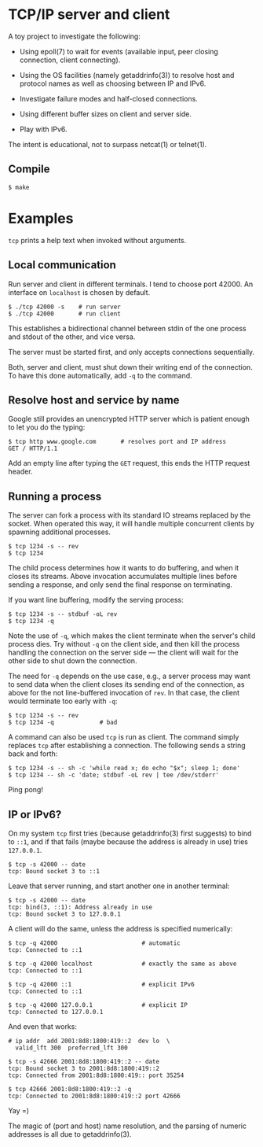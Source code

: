 
TCP/IP server and client
========================

A toy project to investigate the following:

  * Using epoll(7) to wait for events (available input, peer closing
    connection, client connecting).

  * Using the OS facilities (namely getaddrinfo(3)) to resolve host
    and protocol names as well as choosing between IP and IPv6.

  * Investigate failure modes and half-closed connections.

  * Using different buffer sizes on client and server side.

  * Play with IPv6.

The intent is educational, not to surpass netcat(1) or telnet(1).


Compile
-------

    $ make


Examples
========

`tcp` prints a help text when invoked without arguments.


Local communication
-------------------

Run server and client in different terminals.  I tend to choose port
42000.  An interface on `localhost` is chosen by default.

    $ ./tcp 42000 -s    # run server
    $ ./tcp 42000       # run client

This establishes a bidirectional channel between stdin of the one
process and stdout of the other, and vice versa.

The server must be started first, and only accepts connections
sequentially.

Both, server and client, must shut down their writing end of the
connection.  To have this done automatically, add `-q` to the command.


Resolve host and service by name
--------------------------------

Google still provides an unencrypted HTTP server which is patient
enough to let you do the typing:

    $ tcp http www.google.com       # resolves port and IP address
    GET / HTTP/1.1

Add an empty line after typing the `GET` request, this ends the HTTP
request header.


Running a process
-----------------

The server can fork a process with its standard IO streams replaced by
the socket.  When operated this way, it will handle multiple concurrent
clients by spawning additional processes.

    $ tcp 1234 -s -- rev
    $ tcp 1234

The child process determines how it wants to do buffering, and when it
closes its streams.  Above invocation accumulates multiple lines
before sending a response, and only send the final response on
terminating.

If you want line buffering, modify the serving process:

    $ tcp 1234 -s -- stdbuf -oL rev
    $ tcp 1234 -q

Note the use of `-q`, which makes the client terminate when the
server's child process dies.  Try without `-q` on the client side, and
then kill the process handling the connection on the server side — the
client will wait for the other side to shut down the connection.

The need for `-q` depends on the use case, e.g., a server process may
want to send data when the client closes its sending end of the
connection, as above for the not line-buffered invocation of `rev`.
In that case, the client would terminate too early with `-q`:

    $ tcp 1234 -s -- rev
    $ tcp 1234 -q             # bad

A command can also be used `tcp` is run as client.  The command simply
replaces `tcp` after establishing a connection.  The following sends a
string back and forth:

    $ tcp 1234 -s -- sh -c 'while read x; do echo "$x"; sleep 1; done'
    $ tcp 1234 -- sh -c 'date; stdbuf -oL rev | tee /dev/stderr'

Ping pong!


IP or IPv6?
-----------

On my system `tcp` first tries (because getaddrinfo(3) first suggests)
to bind to `::1`, and if that fails (maybe because the address is
already in use) tries `127.0.0.1`.

    $ tcp -s 42000 -- date
    tcp: Bound socket 3 to ::1

Leave that server running, and start another one in another terminal:

    $ tcp -s 42000 -- date
    tcp: bind(3, ::1): Address already in use
    tcp: Bound socket 3 to 127.0.0.1

A client will do the same, unless the address is specified
numerically:

    $ tcp -q 42000                        # automatic
    tcp: Connected to ::1

    $ tcp -q 42000 localhost              # exactly the same as above
    tcp: Connected to ::1

    $ tcp -q 42000 ::1                    # explicit IPv6
    tcp: Connected to ::1

    $ tcp -q 42000 127.0.0.1              # explicit IP
    tcp: Connected to 127.0.0.1

And even that works:

    # ip addr  add 2001:8d8:1800:419::2  dev lo  \
      valid_lft 300  preferred_lft 300

    $ tcp -s 42666 2001:8d8:1800:419::2 -- date
    tcp: Bound socket 3 to 2001:8d8:1800:419::2
    tcp: Connected from 2001:8d8:1800:419:: port 35254

    $ tcp 42666 2001:8d8:1800:419::2 -q
    tcp: Connected to 2001:8d8:1800:419::2 port 42666

Yay =)

The magic of (port and host) name resolution, and the parsing of
numeric addresses is all due to getaddrinfo(3).
